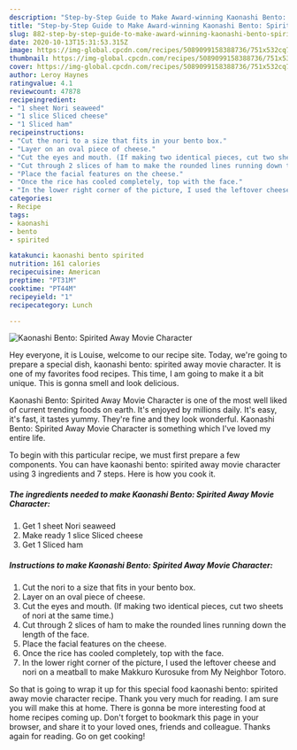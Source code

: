 ```yaml
---
description: "Step-by-Step Guide to Make Award-winning Kaonashi Bento: Spirited Away Movie Character"
title: "Step-by-Step Guide to Make Award-winning Kaonashi Bento: Spirited Away Movie Character"
slug: 882-step-by-step-guide-to-make-award-winning-kaonashi-bento-spirited-away-movie-character
date: 2020-10-13T15:31:53.315Z
image: https://img-global.cpcdn.com/recipes/5089099158388736/751x532cq70/kaonashi-bento-spirited-away-movie-character-recipe-main-photo.jpg
thumbnail: https://img-global.cpcdn.com/recipes/5089099158388736/751x532cq70/kaonashi-bento-spirited-away-movie-character-recipe-main-photo.jpg
cover: https://img-global.cpcdn.com/recipes/5089099158388736/751x532cq70/kaonashi-bento-spirited-away-movie-character-recipe-main-photo.jpg
author: Leroy Haynes
ratingvalue: 4.1
reviewcount: 47878
recipeingredient:
- "1 sheet Nori seaweed"
- "1 slice Sliced cheese"
- "1 Sliced ham"
recipeinstructions:
- "Cut the nori to a size that fits in your bento box."
- "Layer on an oval piece of cheese."
- "Cut the eyes and mouth. (If making two identical pieces, cut two sheets of nori at the same time.)"
- "Cut through 2 slices of ham to make the rounded lines running down the length of the face."
- "Place the facial features on the cheese."
- "Once the rice has cooled completely, top with the face."
- "In the lower right corner of the picture, I used the leftover cheese and nori on a meatball to make Makkuro Kurosuke from My Neighbor Totoro."
categories:
- Recipe
tags:
- kaonashi
- bento
- spirited

katakunci: kaonashi bento spirited 
nutrition: 161 calories
recipecuisine: American
preptime: "PT31M"
cooktime: "PT44M"
recipeyield: "1"
recipecategory: Lunch

---
```



![Kaonashi Bento: Spirited Away Movie Character](https://img-global.cpcdn.com/recipes/5089099158388736/751x532cq70/kaonashi-bento-spirited-away-movie-character-recipe-main-photo.jpg)

Hey everyone, it is Louise, welcome to our recipe site. Today, we're going to prepare a special dish, kaonashi bento: spirited away movie character. It is one of my favorites food recipes. This time, I am going to make it a bit unique. This is gonna smell and look delicious.

Kaonashi Bento: Spirited Away Movie Character is one of the most well liked of current trending foods on earth. It's enjoyed by millions daily. It's easy, it's fast, it tastes yummy. They're fine and they look wonderful. Kaonashi Bento: Spirited Away Movie Character is something which I've loved my entire life.




To begin with this particular recipe, we must first prepare a few components. You can have kaonashi bento: spirited away movie character using 3 ingredients and 7 steps. Here is how you cook it.

<!--inarticleads1-->

##### The ingredients needed to make Kaonashi Bento: Spirited Away Movie Character:

1. Get 1 sheet Nori seaweed
1. Make ready 1 slice Sliced cheese
1. Get 1 Sliced ham




<!--inarticleads2-->

##### Instructions to make Kaonashi Bento: Spirited Away Movie Character:

1. Cut the nori to a size that fits in your bento box.
1. Layer on an oval piece of cheese.
1. Cut the eyes and mouth. (If making two identical pieces, cut two sheets of nori at the same time.)
1. Cut through 2 slices of ham to make the rounded lines running down the length of the face.
1. Place the facial features on the cheese.
1. Once the rice has cooled completely, top with the face.
1. In the lower right corner of the picture, I used the leftover cheese and nori on a meatball to make Makkuro Kurosuke from My Neighbor Totoro.




So that is going to wrap it up for this special food kaonashi bento: spirited away movie character recipe. Thank you very much for reading. I am sure you will make this at home. There is gonna be more interesting food at home recipes coming up. Don't forget to bookmark this page in your browser, and share it to your loved ones, friends and colleague. Thanks again for reading. Go on get cooking!
